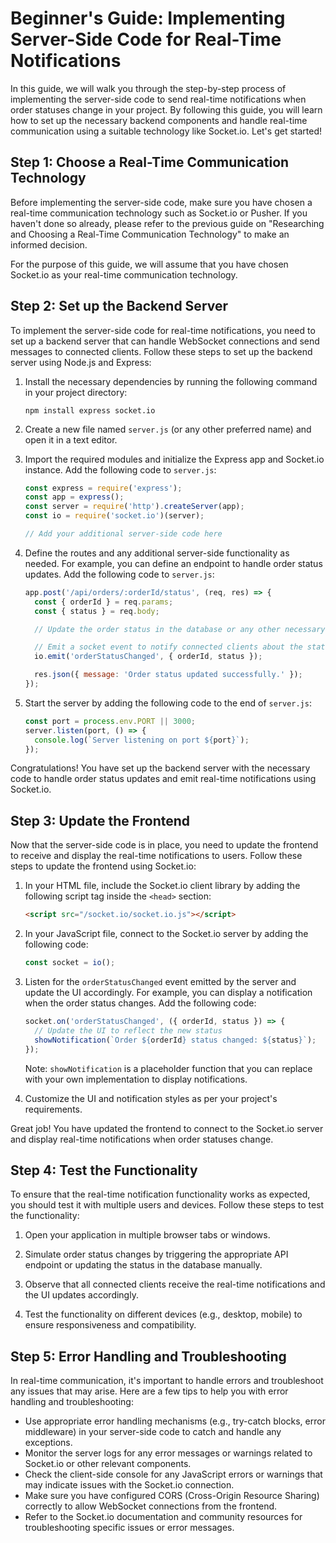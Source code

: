 # Beginner's Guide: Implementing Server-Side Code for Real-Time Notifications

In this guide, we will walk you through the step-by-step process of implementing the server-side code to send real-time notifications when order statuses change in your project. By following this guide, you will learn how to set up the necessary backend components and handle real-time communication using a suitable technology like Socket.io. Let's get started!

## Step 1: Choose a Real-Time Communication Technology

Before implementing the server-side code, make sure you have chosen a real-time communication technology such as Socket.io or Pusher. If you haven't done so already, please refer to the previous guide on "Researching and Choosing a Real-Time Communication Technology" to make an informed decision.

For the purpose of this guide, we will assume that you have chosen Socket.io as your real-time communication technology.

## Step 2: Set up the Backend Server

To implement the server-side code for real-time notifications, you need to set up a backend server that can handle WebSocket connections and send messages to connected clients. Follow these steps to set up the backend server using Node.js and Express:

1. Install the necessary dependencies by running the following command in your project directory:

   ```
   npm install express socket.io
   ```

2. Create a new file named `server.js` (or any other preferred name) and open it in a text editor.

3. Import the required modules and initialize the Express app and Socket.io instance. Add the following code to `server.js`:

   ```javascript
   const express = require('express');
   const app = express();
   const server = require('http').createServer(app);
   const io = require('socket.io')(server);

   // Add your additional server-side code here
   ```

4. Define the routes and any additional server-side functionality as needed. For example, you can define an endpoint to handle order status updates. Add the following code to `server.js`:

   ```javascript
   app.post('/api/orders/:orderId/status', (req, res) => {
     const { orderId } = req.params;
     const { status } = req.body;

     // Update the order status in the database or any other necessary logic

     // Emit a socket event to notify connected clients about the status change
     io.emit('orderStatusChanged', { orderId, status });

     res.json({ message: 'Order status updated successfully.' });
   });
   ```

5. Start the server by adding the following code to the end of `server.js`:

   ```javascript
   const port = process.env.PORT || 3000;
   server.listen(port, () => {
     console.log(`Server listening on port ${port}`);
   });
   ```

Congratulations! You have set up the backend server with the necessary code to handle order status updates and emit real-time notifications using Socket.io.

## Step 3: Update the Frontend

Now that the server-side code is in place, you need to update the frontend to receive and display the real-time notifications to users. Follow these steps to update the frontend using Socket.io:

1. In your HTML file, include the Socket.io client library by adding the following script tag inside the `<head>` section:

   ```html
   <script src="/socket.io/socket.io.js"></script>
   ```

2. In your JavaScript file, connect to the Socket.io server by adding the following code:

   ```javascript
   const socket = io();
   ```

3. Listen for the `orderStatusChanged` event emitted by the server and update the UI accordingly. For example, you can display a notification when the order status changes. Add the following code:

   ```javascript
   socket.on('orderStatusChanged', ({ orderId, status }) => {
     // Update the UI to reflect the new status
     showNotification(`Order ${orderId} status changed: ${status}`);
   });
   ```

   Note: `showNotification` is a placeholder function that you can replace with your own implementation to display notifications.

4. Customize the UI and notification styles as per your project's requirements.

Great job! You have updated the frontend to connect to the Socket.io server and display real-time notifications when order statuses change.

## Step 4: Test the Functionality

To ensure that the real-time notification functionality works as expected, you should test it with multiple users and devices. Follow these steps to test the functionality:

1. Open your application in multiple browser tabs or windows.

2. Simulate order status changes by triggering the appropriate API endpoint or updating the status in the database manually.

3. Observe that all connected clients receive the real-time notifications and the UI updates accordingly.

4. Test the functionality on different devices (e.g., desktop, mobile) to ensure responsiveness and compatibility.

## Step 5: Error Handling and Troubleshooting

In real-time communication, it's important to handle errors and troubleshoot any issues that may arise. Here are a few tips to help you with error handling and troubleshooting:

- Use appropriate error handling mechanisms (e.g., try-catch blocks, error middleware) in your server-side code to catch and handle any exceptions.
- Monitor the server logs for any error messages or warnings related to Socket.io or other relevant components.
- Check the client-side console for any JavaScript errors or warnings that may indicate issues with the Socket.io connection.
- Make sure you have configured CORS (Cross-Origin Resource Sharing) correctly to allow WebSocket connections from the frontend.
- Refer to the Socket.io documentation and community resources for troubleshooting specific issues or error messages.
